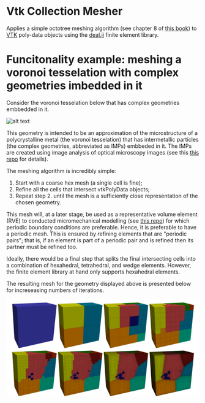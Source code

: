 # Vtk Collection Mesher

Applies a simple octotree meshing algorithm (see chapter 8 of [this book](https://books.google.co.za/books/about/Automatic_Mesh_Generation.html?id=a6yPzQEACAAJ&redir_esc=y)) to [VTK](https://vtk.org/) poly-data objects using 
the [deal.ii](https://www.dealii.org/) finite element library.

# Funcitonality example: meshing a voronoi tesselation with complex geometries imbedded in it

Consider the voronoi tesselation below that has complex geometries embbedded in it.

![alt text](https://github.com/BenAlheit/vtk-collection-mesher/blob/master/imgs/voronois.png?raw=true)

This geometry is intended to be an approximation of the microstructure of a polycrystalline metal (the voronoi tesselation) that has intermetallic particles 
(the complex geometries, abbreviated as IMPs) embbeded in it. The IMPs are created using image analysis of optical microscopy images (see this [this repo](https://github.com/BenAlheit/imp-image-analysis_public)
for details).

The meshing algorithm is incredibly simple:
1. Start with a coarse hex mesh (a single cell is fine);
2. Refine all the cells that intersect vtkPolyData objects;
3. Repeat step 2. until the mesh is a sufficiently close representation of the chosen geometry.

This mesh will, at a later stage, be used as a representative volume element (RVE) to conducted micromechanical modelling (see [this repo](https://github.com/BenAlheit/solver_public)) 
for which periodic boundary conditions are preferable. Hence, it is preferable to have a periodic mesh. This is ensured by refining elements that are "periodic pairs"; that is, 
if an element is part of a periodic pair and is refined then its partner must be refined too.

Ideally, there would be a final step that splits the final intersecting cells into a combination of hexahedral, tetrahedral, and wedge elements. However, 
the finite element library at hand only supports hexahedral elements. 

The resulting mesh for the geometry displayed above is presented below for increseasing numbers of iterations.

![alt text](https://github.com/BenAlheit/vtk-collection-mesher_public/blob/master/imgs/meshes-together.png?raw=true)
